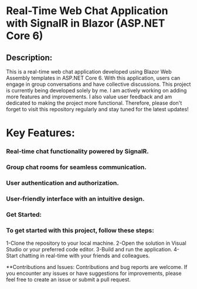 # Real-Time Web Chat Application with SignalR in Blazor (ASP.NET Core 6)

## Description:
This is a real-time web chat application developed using Blazor Web Assembly templates in ASP.NET Core 6. With this application, users can engage in group conversations and have collective discussions.
This project is currently being developed solely by me. I am actively working on adding more features and improvements. I also value user feedback and am dedicated to making the project more functional. Therefore, please don't forget to visit this repository regularly and stay tuned for the latest updates!

# Key Features:

### Real-time chat functionality powered by SignalR.
### Group chat rooms for seamless communication.
### User authentication and authorization.
### User-friendly interface with an intuitive design.
### Get Started:
### To get started with this project, follow these steps:

1-Clone the repository to your local machine.
2-Open the solution in Visual Studio or your preferred code editor.
3-Build and run the application.
4-Start chatting in real-time with your friends and colleagues.

**Contributions and Issues:
Contributions and bug reports are welcome. If you encounter any issues or have suggestions for improvements, please feel free to create an issue or submit a pull request.
